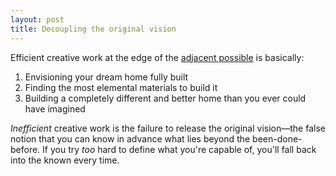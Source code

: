 ```yaml
---
layout: post
title: Decoupling the original vision
---
```


Efficient creative work at the edge of the [adjacent possible][ap] is basically:

1. Envisioning your dream home fully built
2. Finding the most elemental materials to build it
3. Building a completely different and better home than you ever could have imagined

*Inefficient* creative work is the failure to release the original vision—the false notion that you can know in advance what lies beyond the been-done-before. If you try *too* hard to define what you're capable of, you'll fall back into the known every time.  


[ap]: http://www.practicallyefficient.com/2010/09/28/the-adjacent-possible.html